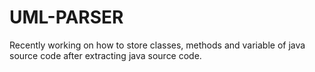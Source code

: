 # UML-PARSER
Recently working on how to store classes, methods and variable of java source code after extracting java source code.
